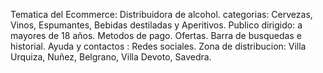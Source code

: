 Tematica del Ecommerce: Distribuidora de alcohol.
categorias: Cervezas, Vinos, Espumantes, Bebidas destiladas y Aperitivos.
Publico dirigido: a mayores de 18 años.
Metodos de pago.
Ofertas.
Barra de busquedas e historial.
Ayuda y contactos : Redes sociales.
Zona de distribucion: Villa Urquiza, Nuñez, Belgrano, Villa Devoto, Savedra.

